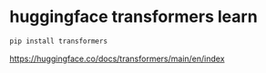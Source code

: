 # huggingface transformers learn

```sh
pip install transformers
```

https://huggingface.co/docs/transformers/main/en/index
